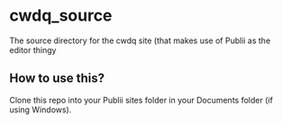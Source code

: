 # cwdq_source
The source directory for the cwdq site (that makes use of Publii as the editor thingy
## How to use this?
Clone this repo into your Publii sites folder in your Documents folder (if using Windows).
